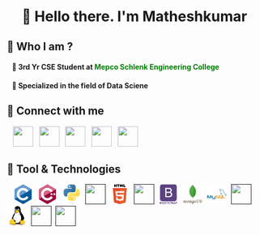 <h1 align="center">👋 Hello there. I'm Matheshkumar</h1>

## 🔰 **Who I am ?**
####  &nbsp;&nbsp; 🔹 3rd Yr CSE Student at <span style="color:green;">Mepco Schlenk Engineering College</span>
####  &nbsp;&nbsp; 🔹 Specialized in the field of **Data Sciene**

## 🔰 **Connect with me**
<p>
  &nbsp;&nbsp;
  <a href="https://www.instagram.com/_mathu_mk_/" ><img width="40" height="40" src="https://www.freepnglogos.com/uploads/instagram-logos-png-images-free-download-2.png"></a>
  &nbsp;
  <a href="https://www.linkedin.com/in/matheshkumar-p-066571199/" ><img width="40" height="40" src="https://www.freepnglogos.com/uploads/linkedin-basic-round-social-logo-png-13.png"></a>
  &nbsp;
  <a href="https://twitter.com/matheshkumar256" ><img width="40" height="40" src="https://www.freeiconspng.com/uploads/logo-twitter-circle-png-transparent-image-1.png"></a>
  &nbsp;
  <a href="https://www.hackerearth.com/@matheshkumar" ><img width="40" height="40" src="https://upload.wikimedia.org/wikipedia/commons/thumb/e/e8/HackerEarth_logo.png/480px-HackerEarth_logo.png"></a>
  &nbsp;
  <a href="https://www.hackerrank.com/matheshkumar256" ><img width="40" height="40" src="https://cdn4.iconfinder.com/data/icons/logos-and-brands/512/160_Hackerrank_logo_logos-512.png"></a>
</p>

## 🔰 **Tool & Technologies**
<p>
  &nbsp;&nbsp;
  <a href="" ><img width="40" height="40" src="https://raw.githubusercontent.com/devicons/devicon/master/icons/c/c-original.svg"></a>&nbsp;
  <a href="" ><img width="40" height="40" src="https://raw.githubusercontent.com/devicons/devicon/master/icons/cplusplus/cplusplus-original.svg"></a>&nbsp;
  <a href="" ><img width="40" height="40" src="https://raw.githubusercontent.com/devicons/devicon/master/icons/python/python-original.svg"></a>&nbsp;
  <a href="" ><img width="40" height="40" src="https://camo.githubusercontent.com/76ae44a94388e048be2d8f5730d221c844f291162e6c5cdd632b1623a1b859f8/68747470733a2f2f7777772e766563746f726c6f676f2e7a6f6e652f6c6f676f732f6b6f746c696e6c616e672f6b6f746c696e6c616e672d69636f6e2e737667"></a>&nbsp;
  <a href="" ><img width="40" height="40" src="https://raw.githubusercontent.com/devicons/devicon/master/icons/html5/html5-original-wordmark.svg"></a>&nbsp;
  <a href="" ><img width="40" height="40" src="https://cdn.freebiesupply.com/logos/large/2x/css3-logo-png-transparent.png"></a>&nbsp;
  <a href="" ><img width="40" height="40" src="https://raw.githubusercontent.com/devicons/devicon/master/icons/bootstrap/bootstrap-plain-wordmark.svg"></a>&nbsp;
  <a href="" ><img width="40" height="40" src="https://raw.githubusercontent.com/devicons/devicon/master/icons/mongodb/mongodb-original-wordmark.svg"></a>&nbsp;
  <a href="" ><img width="40" height="40" src="https://raw.githubusercontent.com/devicons/devicon/master/icons/mysql/mysql-original-wordmark.svg"></a>&nbsp;
  <a href="" ><img width="40" height="40" src="https://camo.githubusercontent.com/9e80541492dd4f2815c1fca794e864ba054fb6dbee16d16471183b3c1c8dc4b1/68747470733a2f2f7777772e766563746f726c6f676f2e7a6f6e652f6c6f676f732f6170616368655f63617373616e6472612f6170616368655f63617373616e6472612d69636f6e2e737667"></a>&nbsp;
  <a href="" ><img width="40" height="40" src="https://raw.githubusercontent.com/devicons/devicon/master/icons/linux/linux-original.svg"></a>&nbsp;
  <a href="" ><img width="40" height="40" src="https://camo.githubusercontent.com/69ce21304adac467a8251181f98932e1785abd9d718cdd8edc78d1abbf2dcb49/68747470733a2f2f75706c6f61642e77696b696d656469612e6f72672f77696b6970656469612f636f6d6d6f6e732f302f30352f5363696b69745f6c6561726e5f6c6f676f5f736d616c6c2e737667"></a>&nbsp;
  <a href="" ><img width="40" height="40" src="https://camo.githubusercontent.com/b861b92581ad5a7b81147073d729eda727f71985d72f3dd198e0afd792a6f9de/68747470733a2f2f7777772e766563746f726c6f676f2e7a6f6e652f6c6f676f732f74656e736f72666c6f772f74656e736f72666c6f772d69636f6e2e737667"></a>&nbsp;
</p>
